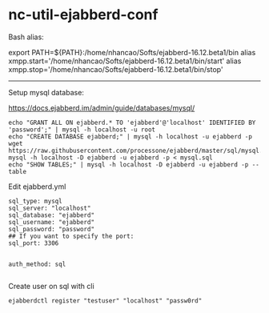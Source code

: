 # nc-util-ejabberd-conf
Bash alias:

export PATH=${PATH}:/home/nhancao/Softs/ejabberd-16.12.beta1/bin
alias xmpp.start='/home/nhancao/Softs/ejabberd-16.12.beta1/bin/start'
alias xmpp.stop='/home/nhancao/Softs/ejabberd-16.12.beta1/bin/stop'

---------------------------------------------------------------
Setup mysql database:

https://docs.ejabberd.im/admin/guide/databases/mysql/

```
echo "GRANT ALL ON ejabberd.* TO 'ejabberd'@'localhost' IDENTIFIED BY 'password';" | mysql -h localhost -u root
echo "CREATE DATABASE ejabberd;" | mysql -h localhost -u ejabberd -p
wget https://raw.githubusercontent.com/processone/ejabberd/master/sql/mysql.sql
mysql -h localhost -D ejabberd -u ejabberd -p < mysql.sql
echo "SHOW TABLES;" | mysql -h localhost -D ejabberd -u ejabberd -p --table
```

Edit ejabberd.yml
```
sql_type: mysql
sql_server: "localhost"
sql_database: "ejabberd"
sql_username: "ejabberd"
sql_password: "password"
## If you want to specify the port:
sql_port: 3306


auth_method: sql


```

Create user on sql with cli
```
ejabberdctl register "testuser" "localhost" "passw0rd"
```








